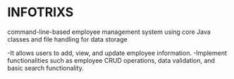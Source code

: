 # INFOTRIXS
command-line-based employee management system using core Java classes and file handling for data storage

-It allows users to add, view, and update employee information.
-Implement functionalities such as employee CRUD operations, data validation, and basic search functionality.
